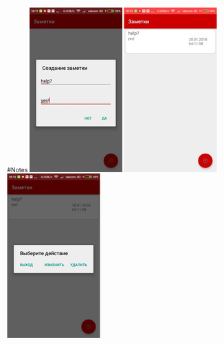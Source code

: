    #Notes
![Иллюстрация к проекту](https://github.com/ermeichook/Notes/blob/master/img/1.jpg) ![Иллюстрация к проекту](https://github.com/ermeichook/Notes/blob/master/img/2.jpg) ![Иллюстрация к проекту](https://github.com/ermeichook/Notes/blob/master/img/3.png)
